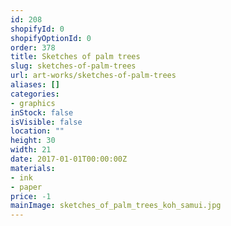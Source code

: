 ```yaml
---
id: 208
shopifyId: 0
shopifyOptionId: 0
order: 378
title: Sketches of palm trees
slug: sketches-of-palm-trees
url: art-works/sketches-of-palm-trees
aliases: []
categories:
- graphics
inStock: false
isVisible: false
location: ""
height: 30
width: 21
date: 2017-01-01T00:00:00Z
materials:
- ink
- paper
price: -1
mainImage: sketches_of_palm_trees_koh_samui.jpg
---
```

